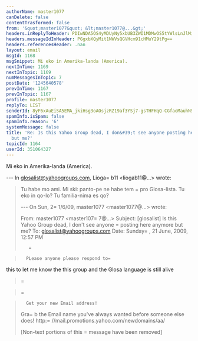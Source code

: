```yaml
---
authorName: master1077
canDelete: false
contentTrasformed: false
from: '&quot;master1077&quot; &lt;master1077@...&gt;'
headers.inReplyToHeader: PDIwNDA5OS4yMDUyNy5xbUB3ZWI1MDMwOS5tYWlsLnJlMi55YWhvby5jb20+
headers.messageIdInHeader: PGgxbXQyMit1NWVsQGVHcm91cHMuY29tPg==
headers.referencesHeader: .nan
layout: email
msgId: 1168
msgSnippet: Mi eko in Amerika-landa (America).
nextInTime: 1169
nextInTopic: 1169
numMessagesInTopic: 7
postDate: '1245640578'
prevInTime: 1167
prevInTopic: 1167
profile: master1077
replyTo: LIST
senderId: 8yF6xAuEiSA5EMA_jkiHsg3oAOsjzRZ19af3YSj7-gsTHFHqQ-CGfaoMauhNSVLvRomtNV0_IhUJkdvgubJXc6_YhOE55zyQ1JY
spamInfo.isSpam: false
spamInfo.reason: '6'
systemMessage: false
title: 'Re: Is this Yahoo Group dead, I don&#39;t see anyone posting here anymore
  but me?'
topicId: 1164
userId: 351064327
---
```


Mi eko in Amerika-landa (America).

--- In glosalist@yahoogroups.com, Lioga=
b11 <liogab11@...> wrote:
>
> Tu habe mo ami. Mi ski: panto-pe ne habe tem =
pro Glosa-lista. Tu eko in qo-lo? Tu familia-nima es qo?
> 
> --- On Sun, 2=
1/6/09, master1077 <master1077@...> wrote:
> 
> From: master1077 <master107=
7@...>
> Subject: [glosalist] Is this Yahoo Group dead, I don't see anyone =
posting here anymore but me?
> To: glosalist@yahoogroups.com
> Date: Sunday=
, 21 June, 2009, 12:57 PM
> 
> 
> 
> 
> 
> 
> 
> 
> 
> 
> 
>     
>        =
     
>             
> 
> 
>       
>       PLease anyone please respond to=
 this to let me know the this group and the Glosa language is still alive
>=
 
> 
> 
> 
>  
> 
>       
> 
>     
>     
> 	
> 	 
> 	
> 	
> 
> 
> 
> 
> =

> 
> 
> 
> 	
> 
> 
> 	
> 	
> 
> 
>       Get your new Email address!
> Gra=
b the Email name you've always wanted before someone else does!
> http:=
//mail.promotions.yahoo.com/newdomains/aa/
> 
> [Non-text portions of this =
message have been removed]
>



